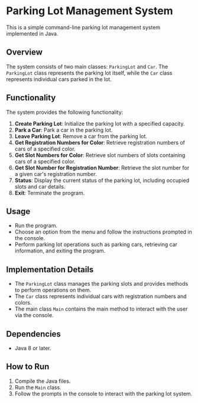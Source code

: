 # Parking Lot Management System

This is a simple command-line parking lot management system implemented in Java.

## Overview

The system consists of two main classes: `ParkingLot` and `Car`. The `ParkingLot` class represents the parking lot itself, while the `Car` class represents individual cars parked in the lot.

## Functionality

The system provides the following functionality:

1. **Create Parking Lot**: Initialize the parking lot with a specified capacity.
2. **Park a Car**: Park a car in the parking lot.
3. **Leave Parking Lot**: Remove a car from the parking lot.
4. **Get Registration Numbers for Color**: Retrieve registration numbers of cars of a specified color.
5. **Get Slot Numbers for Color**: Retrieve slot numbers of slots containing cars of a specified color.
6. **Get Slot Number for Registration Number**: Retrieve the slot number for a given car's registration number.
7. **Status**: Display the current status of the parking lot, including occupied slots and car details.
8. **Exit**: Terminate the program.

## Usage

- Run the program.
- Choose an option from the menu and follow the instructions prompted in the console.
- Perform parking lot operations such as parking cars, retrieving car information, and exiting the program.

## Implementation Details

- The `ParkingLot` class manages the parking slots and provides methods to perform operations on them.
- The `Car` class represents individual cars with registration numbers and colors.
- The main class `Main` contains the main method to interact with the user via the console.

## Dependencies

- Java 8 or later.

## How to Run

1. Compile the Java files.
2. Run the `Main` class.
3. Follow the prompts in the console to interact with the parking lot system.


